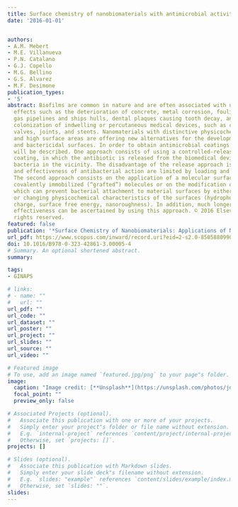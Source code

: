 ```yaml
---
title: Surface chemistry of nanobiomaterials with antimicrobial activity
date: '2016-01-01'


authors:
- A.M. Mebert
- M.E. Villanueva
- P.N. Catalano
- G.J. Copello
- M.G. Bellino
- G.S. Alvarez
- M.F. Desimone
publication_types:
- '5'
abstract: Biofilms are common in nature and are often associated with undesirable
  effects such as the deterioration of concrete, metal corrosion, fouling of oil and
  gas pipelines and ships hulls, dental plaques causing tooth decay, and microbial
  colonization of indwelling or percutaneous medical devices, such as catheters, artificial
  valves, joints, and stents. Nanomaterials with distinctive physicochemical properties
  and high surface areas are offering new alternatives for the development of antibiofilm
  and bactericidal surfaces. In order to obtain antimicrobial coatings several approaches
  will be described. One approach consists of using a controlled-release nanostructured
  coating, in which the antibiotic is released from the biomedical device and intercepts
  bacteria in the vicinity. The disadvantage of the release approach is that the duration
  and effectiveness of antibacterial action are limited by loading and release kinetics.
  The second approach consists on the application of a molecular surface layer of
  covalently immobilized (“grafted”) molecules or on the modification of surface nanotopography,
  which can prevent bacterial attachment to material surfaces by either killing bacteria
  or changing physicochemical characteristics of the surfaces (hydrophobicity/hydrophilicity,
  charge, surface free energy, nanoroughness). In addition, much longer, perhaps indefinite,
  effectiveness can be ascertained by using this approach. © 2016 Elsevier Inc. All
  rights reserved.
featured: false
publication: '*Surface Chemistry of Nanobiomaterials: Applications of Nanobiomaterials*'
url_pdf: https://www.scopus.com/inward/record.uri?eid=2-s2.0-85058809904&doi=10.1016%2fB978-0-323-42861-3.00005-4&partnerID=40&md5=a05c21aac4f909609a8f3d253bd4973e
doi: 10.1016/B978-0-323-42861-3.00005-4
# Summary. An optional shortened abstract.
summary: 

tags:
- GINAPS

# links:
# - name: ""
#   url: ""
url_pdf: ""
url_code: ""
url_dataset: ""
url_poster: ""
url_project: ""
url_slides: ""
url_source: ""
url_video: ""

# Featured image
# To use, add an image named `featured.jpg/png` to your page"s folder. 
image:
  caption: "Image credit: [**Unsplash**](https://unsplash.com/photos/jdD8gXaTZsc)"
  focal_point: ""
  preview_only: false

# Associated Projects (optional).
#   Associate this publication with one or more of your projects.
#   Simply enter your project"s folder or file name without extension.
#   E.g. `internal-project` references `content/project/internal-project/index.md`.
#   Otherwise, set `projects: []`.
projects: []

# Slides (optional).
#   Associate this publication with Markdown slides.
#   Simply enter your slide deck"s filename without extension.
#   E.g. `slides: "example"` references `content/slides/example/index.md`.
#   Otherwise, set `slides: ""`.
slides:
---
```


